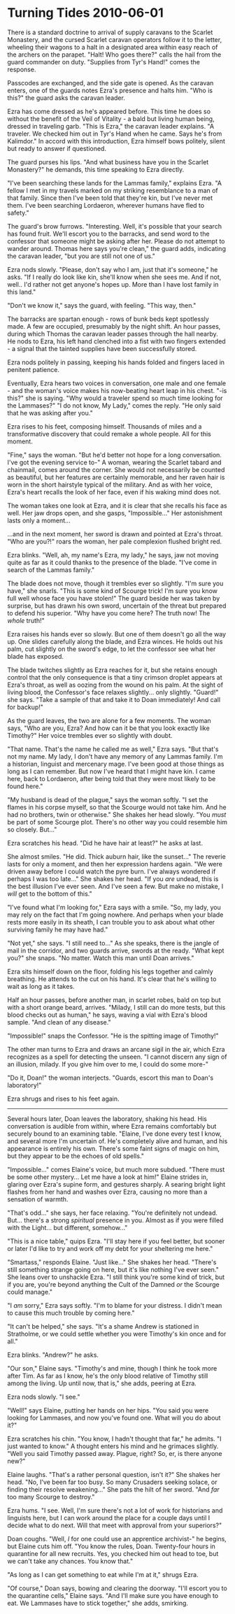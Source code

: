 <!-- TITLE: Turning Tides 2010-06-01 -->
<!-- SUBTITLE: A game log for Turning Tides -->

# Turning Tides 2010-06-01

There is a standard doctrine to arrival of supply caravans to the Scarlet Monastery, and the cursed Scarlet caravan operators follow it to the letter, wheeling their wagons to a halt in a designated area within easy reach of the archers on the parapet. "Halt! Who goes there?" calls the hail from the guard commander on duty. "Supplies from Tyr's Hand!" comes the response.

Passcodes are exchanged, and the side gate is opened. As the caravan enters, one of the guards notes Ezra's presence and halts him. "Who is this?" the guard asks the caravan leader.

Ezra has come dressed as he's appeared before. This time he does so without the benefit of the Veil of Vitality - a bald but living human being, dressed in traveling garb. "This is Ezra," the caravan leader explains. "A traveler. We checked him out in Tyr's Hand when he came. Says he's from Kalimdor." In accord with this introduction, Ezra himself bows politely, silent but ready to answer if questioned.

The guard purses his lips. "And what business have you in the Scarlet Monastery?" he demands, this time speaking to Ezra directly.

"I've been searching these lands for the Lammas family," explains Ezra. "A fellow I met in my travels marked on my striking resemblance to a man of that family. Since then I've been told that they're kin, but I've never met them. I've been searching Lordaeron, wherever humans have fled to safety."

The guard's brow furrows. "Interesting. Well, it's possible that your search has found fruit. We'll escort you to the barracks, and send word to the confessor that someone might be asking after her. Please do not attempt to wander around. Thomas here says you're clean," the guard adds, indicating the caravan leader, "but you are still not one of us."

Ezra nods slowly. "Please, don't say who I am, just that it's someone," he asks. "If I really do look like kin, she'll know when she sees me. And if not, well.. I'd rather not get anyone's hopes up. More than I have lost family in this land."

"Don't we know it," says the guard, with feeling. "This way, then."

The barracks are spartan enough - rows of bunk beds kept spotlessly made. A few are occupied, presumably by the night shift. An hour passes, during which Thomas the caravan leader passes through the hall nearby. He nods to Ezra, his left hand clenched into a fist with two fingers extended - a signal that the tainted supplies have been successfully stored.

Ezra nods politely in passing, keeping his hands folded and fingers laced in penitent patience.

Eventually, Ezra hears two voices in conversation, one male and one female - and the woman's voice makes his now-beating heart leap in his chest. "-is this?" she is saying. "Why would a traveler spend so much time looking for the Lammases?" "I do not know, My Lady," comes the reply. "He only said that he was asking after you."

Ezra rises to his feet, composing himself. Thousands of miles and a transformative discovery that could remake a whole people. All for this moment.

"Fine," says the woman. "But he'd better not hope for a long conversation. I've got the evening service to-" A woman, wearing the Scarlet tabard and chainmail, comes around the corner. She would not necessarily be counted as beautiful, but her features are certainly memorable, and her raven hair is worn in the short hairstyle typical of the military. And as with her voice, Ezra's heart recalls the look of her face, even if his waking mind does not.

The woman takes one look at Ezra, and it is clear that she recalls his face as well. Her jaw drops open, and she gasps, "Impossible..." Her astonishment lasts only a moment...

...and in the next moment, her sword is drawn and pointed at Ezra's throat. "Who are you?!" roars the woman, her pale complexion flushed bright red.

Ezra blinks. "Well, ah, my name's Ezra, my lady," he says, jaw not moving quite as far as it could thanks to the presence of the blade. "I've come in search of the Lammas family."

The blade does not move, though it trembles ever so slightly. "I'm sure you have," she snarls. "This is some kind of Scourge trick! I'm sure you know full well whose face you have stolen!" The guard beside her was taken by surprise, but has drawn his own sword, uncertain of the threat but prepared to defend his superior. "Why have you come here? The truth now! The _whole_ truth!"

Ezra raises his hands ever so slowly. But one of them doesn't go all the way up. One slides carefully along the blade, and Ezra winces. He holds out his palm, cut slightly on the sword's edge, to let the confessor see what her blade has exposed.

The blade twitches slightly as Ezra reaches for it, but she retains enough control that the only consequence is that a tiny crimson droplet appears at Ezra's throat, as well as oozing from the wound on his palm. At the sight of living blood, the Confessor's face relaxes slightly... only slightly. "Guard!" she says. "Take a sample of that and take it to Doan immediately! And call for backup!"

As the guard leaves, the two are alone for a few moments. The woman says, "Who are you, Ezra? And how can it be that you look exactly like Timothy?" Her voice trembles ever so slightly with doubt.

"That name. That's the name he called me as well," Ezra says. "But that's not my name. My lady, I don't have any memory of any Lammas family. I'm a historian, linguist and mercenary mage. I've been good at those things as long as I can remember. But now I've heard that I might have kin. I came here, back to Lordaeron, after being told that they were most likely to be found here."

"My husband is dead of the plague," says the woman softly. "I set the flames in his corpse myself, so that the Scourge would not take him. And he had no brothers, twin or otherwise." She shakes her head slowly. "You _must_ be part of some Scourge plot. There's no other way you could resemble him so closely. But..."

Ezra scratches his head. "Did he have hair at least?" he asks at last.

She almost smiles. "He did. Thick auburn hair, like the sunset..." The reverie lasts for only a moment, and then her expression hardens again. "We were driven away before I could watch the pyre burn. I've always wondered if perhaps I was too late..." She shakes her head. "If you _are_ undead, this is the best illusion I've ever seen. And I've seen a few. But make no mistake, I _will_ get to the bottom of this."

"I've found what I'm looking for," Ezra says with a smile. "So, my lady, you may rely on the fact that I'm going nowhere. And perhaps when your blade rests more easily in its sheath, I can trouble you to ask about what other surviving family he may have had."

"Not yet," she says. "I still need to..." As she speaks, there is the jangle of mail in the corridor, and two guards arrive, swords at the ready. "What kept you?" she snaps. "No matter. Watch this man until Doan arrives."

Ezra sits himself down on the floor, folding his legs together and calmly breathing. He attends to the cut on his hand. It's clear that he's willing to wait as long as it takes.

Half an hour passes, before another man, in scarlet robes, bald on top but with a short orange beard, arrives. "Milady, I still can do more tests, but this blood checks out as human," he says, waving a vial with Ezra's blood sample. "And clean of any disease."

"Impossible!" snaps the Confessor. "He is the spitting image of Timothy!"

The other man turns to Ezra and draws an arcane sigil in the air, which Ezra recognizes as a spell for detecting the unseen. "I cannot discern any sign of an illusion, milady. If you give him over to me, I could do some more-"

"Do it, Doan!" the woman interjects. "Guards, escort this man to Doan's laboratory!"

Ezra shrugs and rises to his feet again.

---

Several hours later, Doan leaves the laboratory, shaking his head. His conversation is audible from within, where Ezra remains comfortably but securely bound to an examining table. "Elaine, I've done every test I know, and several more I'm uncertain of. He's completely alive and human, and his appearance is entirely his own. There's some faint signs of magic on him, but they appear to be the echoes of old spells."

"Impossible..." comes Elaine's voice, but much more subdued. "There must be some other mystery... Let me have a look at him!" Elaine strides in, glaring over Ezra's supine form, and gestures sharply. A searing bright light flashes from her hand and washes over Ezra, causing no more than a sensation of warmth.

"That's odd..." she says, her face relaxing. "You're definitely not undead. But... there's a strong _spiritual_ presence in you. Almost as if you were filled with the Light... but different, somehow..."

"This is a nice table," quips Ezra. "I'll stay here if you feel better, but sooner or later I'd like to try and work off my debt for your sheltering me here."

"Smartass," responds Elaine. "Just like..." She shakes her head. "There's still something strange going on here, but it's like nothing I've ever seen." She leans over to unshackle Ezra. "I still think you're some kind of trick, but if you are, you're beyond anything the Cult of the Damned _or_ the Scourge could manage."

"I _am_ sorry," Ezra says softly. "I'm to blame for your distress. I didn't mean to cause this much trouble by coming here."

"It can't be helped," she says. "It's a shame Andrew is stationed in Stratholme, or we could settle whether you were Timothy's kin once and for all."

Ezra blinks. "Andrew?" he asks.

"Our son," Elaine says. "Timothy's and mine, though I think he took more after Tim. As far as I know, he's the only blood relative of Timothy still among the living. Up until now, that is," she adds, peering at Ezra.

Ezra nods slowly. "I see."

"Well!" says Elaine, putting her hands on her hips. "You said you were looking for Lammases, and now you've found one. What will you do about it?"

Ezra scratches his chin. "You know, I hadn't thought that far," he admits. "I just wanted to know." A thought enters his mind and he grimaces slightly. "Well you said Timothy passed away. Plague, right? So, er, is there anyone new?"

Elaine laughs. "That's a rather personal question, isn't it?" She shakes her head. "No, I've been far too busy. So many Crusaders seeking solace, or finding their resolve weakening..." She pats the hilt of her sword. "And _far_ too many Scourge to destroy."

Ezra hums. "I see. Well, I'm sure there's not a lot of work for historians and linguists here, but I can work around the place for a couple days until I decide what to do next. Will that meet with approval from your superiors?"

Doan coughs. "Well, _I_ for one could use an apprentice archivist-" he begins, but Elaine cuts him off. "You know the rules, Doan. Twenty-four hours in quarantine for all new recruits. Yes, you checked him out head to toe, but we can't take any chances. You know that."

"As long as I can get something to eat while I'm at it," shrugs Ezra.

"Of course," Doan says, bowing and clearing the doorway. "I'll escort you to the quarantine cells," Elaine says. "And I'll make sure you have enough to eat. We Lammases have to stick together," she adds, smirking.